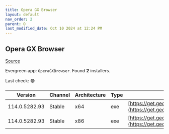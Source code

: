 ```yaml
---
title: Opera GX Browser
layout: default
nav_order: 2
parent: O
last_modified_date: Oct 10 2024 at 12:24 PM
---
```


## Opera GX Browser

[Source](https://www.opera.com/gx)

Evergreen app: `OperaGXBrowser`. Found **2** installers.

Last check: 🟢

| Version       | Channel | Architecture | Type | URI                                                                                                                                                                                            |
| ------------- | ------- | ------------ | ---- | ---------------------------------------------------------------------------------------------------------------------------------------------------------------------------------------------- |
| 114.0.5282.93 | Stable  | x64          | exe  | [https://get.geo.opera.com/pub/opera_gx/114.0.5282.93/win/Opera_GX_114.0.5282.93_Setup_x64.exe](https://get.geo.opera.com/pub/opera_gx/114.0.5282.93/win/Opera_GX_114.0.5282.93_Setup_x64.exe) |
| 114.0.5282.93 | Stable  | x86          | exe  | [https://get.geo.opera.com/pub/opera_gx/114.0.5282.93/win/Opera_GX_114.0.5282.93_Setup.exe](https://get.geo.opera.com/pub/opera_gx/114.0.5282.93/win/Opera_GX_114.0.5282.93_Setup.exe)         |
